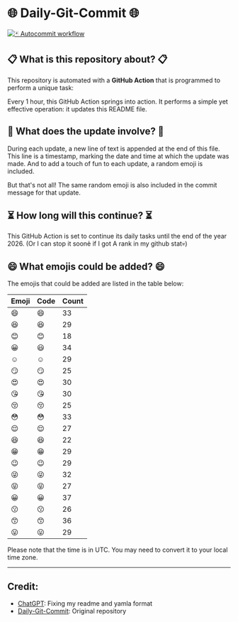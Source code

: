 # 🌐 Daily-Git-Commit 🌐

[![🃏 Autocommit workflow](https://github.com/kleqing/git-auto-commit/actions/workflows/main.yaml/badge.svg?event=check_run)](https://github.com/kleqing/git-auto-commit/actions/workflows/main.yaml)

## 📋 What is this repository about? 📋

This repository is automated with a **GitHub Action** that is programmed to perform a unique task:

Every 1 hour, this GitHub Action springs into action. It performs a simple yet effective operation: it updates this README file.

## 🔄 What does the update involve? 🔄

During each update, a new line of text is appended at the end of this file. This line is a timestamp, marking the date and time at which the update was made. And to add a touch of fun to each update, a random emoji is included.

But that's not all! The same random emoji is also included in the commit message for that update.

## ⏳ How long will this continue? ⏳

This GitHub Action is set to continue its daily tasks until the end of the year 2026. (Or I can stop it soonẻ if I got A rank in my github stat💀)

## 😄 What emojis could be added? 😄

The emojis that could be added are listed in the table below:

| Emoji | Code | Count |
| --- | --- | --- |
| 😄 | :smile: | 33 |
| 😆 | :laughing: | 29 |
| 😊 | :blush: | 18 |
| 😀 | :smiley: | 34 |
| ☺️ | :relaxed: | 29 |
| 😏 | :smirk: | 25 |
| 😍 | :heart_eyes: | 30 |
| 😘 | :kissing_heart: | 30 |
| 😚 | :kissing_closed_eyes: | 25 |
| 😳 | :flushed: | 33 |
| 😌 | :relieved: | 27 |
| 😆 | :satisfied: | 22 |
| 😁 | :grin: | 29 |
| 😉 | :wink: | 29 |
| 😜 | :stuck_out_tongue_winking_eye: | 32 |
| 😝 | :stuck_out_tongue_closed_eyes: | 27 |
| 😀 | :grinning: | 37 |
| 😗 | :kissing: | 26 |
| 😙 | :kissing_smiling_eyes: | 36 |
| 😛 | :stuck_out_tongue: | 29 |

Please note that the time is in UTC. You may need to convert it to your local time zone.

---

## Credit:

- [ChatGPT](chatgpt.com): Fixing my readme and yamla format
- [Daily-Git-Commit](https://github.com/diegomarty/daily-git-commit): Original repository

